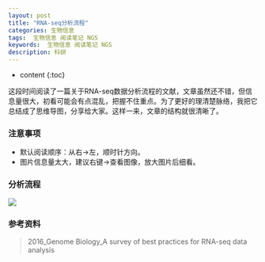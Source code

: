 ```yaml
---
layout: post
title: "RNA-seq分析流程"
categories: 生物信息
tags:  生物信息 阅读笔记 NGS
keywords:  生物信息 阅读笔记 NGS
description: 科研
---
```


* content
{:toc}

这段时间阅读了一篇关于RNA-seq数据分析流程的文献，文章虽然还不错，但信息量很大，初看可能会有点混乱，把握不住重点。为了更好的理清楚脉络，我把它总结成了思维导图，分享给大家。这样一来，文章的结构就很清晰了。

### 注意事项
- 默认阅读顺序：从右→左，顺时针方向。
- 图片信息量太大，建议右键→查看图像，放大图片后细看。

### 分析流程

![](https://raw.githubusercontent.com/woaielf/woaielf.github.io/master/_posts/Pic/1-RNA-seq.png)

### 参考资料
> 2016_Genome Biology_A survey of best practices for RNA-seq data analysis